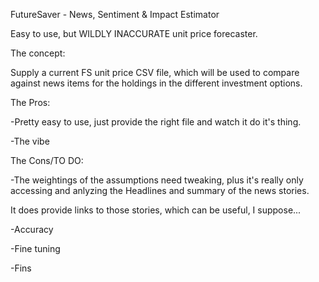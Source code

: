 FutureSaver - News, Sentiment & Impact Estimator

Easy to use, but WILDLY INACCURATE unit price forecaster.

The concept:

Supply a current FS unit price CSV file, which will be used to compare 
against news items for the holdings in the different investment options.

The Pros:

-Pretty easy to use, just provide the right file and watch it do it's thing.

-The vibe

The Cons/TO DO:

-The weightings of the assumptions need tweaking, plus it's really only accessing 
and anlyzing the Headlines and summary of the news stories.

It does provide links to those stories, which can be useful, I suppose...

-Accuracy

-Fine tuning

-Fins
